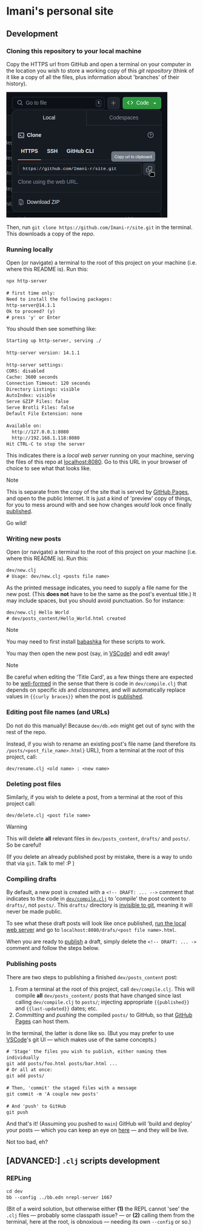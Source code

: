 # Imani's personal site

## Development

### Cloning this repository to your local machine

Copy the HTTPS url from GitHub and open a terminal on your computer in the location you wish to store a working copy of
this *git repository* (think of it like a copy of all the files, plus information about 'branches' of their history).

![](./clone.png)

Then, run `git clone https://github.com/Imani-r/site.git` in the terminal. This downloads a copy of the *repo*.

### Running locally

Open (or navigate) a terminal to the root of this project on your machine (i.e. where this README is). Run this:

```shell
npx http-server

# first time only:
Need to install the following packages:
http-server@14.1.1
Ok to proceed? (y)
# press 'y' or Enter
```

You should then see something like:

```shell
Starting up http-server, serving ./

http-server version: 14.1.1

http-server settings:
CORS: disabled
Cache: 3600 seconds
Connection Timeout: 120 seconds
Directory Listings: visible
AutoIndex: visible
Serve GZIP Files: false
Serve Brotli Files: false
Default File Extension: none

Available on:
  http://127.0.0.1:8080
  http://192.168.1.118:8080
Hit CTRL-C to stop the server
```

This indicates there is a *local web server* running on your machine, serving the files of this repo at [localhost:8080](localhost:8080).
Go to this URL in your browser of choice to see what that looks like.

> [!NOTE]
> This is separate from the copy of the site that is served by [GitHub Pages](https://pages.github.com), and open to the
> public Internet. It is just a kind of 'preview' copy of things, for you to mess around with and see how changes *would*
> look once finally [published](#Publishing_posts).
>
> Go wild!

### Writing new posts

Open (or navigate) a terminal to the root of this project on your machine (i.e. where this README is). Run this:

```shell
dev/new.clj
# Usage: dev/new.clj <posts file name>
```

As the printed message indicates, you need to supply a file name for the new post. (This **does not** have to be the
same as the post's eventual title.) It may include spaces, but you should avoid punctuation. So for instance:

```shell
dev/new.clj Hello World
# dev/posts_content/Hello_World.html created
```

> [!NOTE]
> You may need to first install [babashka](https://github.com/babashka/babashka?tab=readme-ov-file#installation) for
> these scripts to work.

You may then open the new post (say, in [VSCode](https://code.visualstudio.com/)) and edit away!

> [!NOTE]
> Be careful when editing the 'Title Card', as a few things there are expected to be [well-formed](https://en.wikipedia.org/wiki/Well-formed_formula)
> in the sense that there is code in `dev/compile.clj` that depends on specific *ids* and *classnames*, and will
> automatically replace values in `{{curly braces}}` when the post is [published](#Publishing_posts).

### Editing post file names (and URLs)

Do not do this manually! Because `dev/db.edn` might get out of sync with the rest of the repo.

Instead, if you wish to rename an existing post's file name (and therefore its `/posts/<post_file_name>.html}` URL),
from a terminal at the root of this project, call:

```shell
dev/rename.clj <old name> : <new name>
```

### Deleting post files

Similarly, if you wish to delete a post, from a terminal at the root of this project call:

```shell
dev/delete.clj <post file name>
```

> [!WARNING]
> This will delete **all** relevant files in `dev/posts_content`, `drafts/` and `posts/`. So be careful!
>
> (If you delete an already published post by mistake, there is a way to undo that via `git`. Talk to me! :P )

### Compiling drafts

By default, a new post is created with a `<!-- DRAFT: ... -->` comment that indicates to the code in [`dev/compile.clj`](./dev/compile.clj)
to 'compile' the post content to `drafts/`, not `posts/`. This `drafts/` directory is [invisible to git](./.gitignore),
meaning it will never be made public.

To see what these draft posts will look like once published, [run the local web server](#Running_locally) and go to
`localhost:8080/drafs/<post file name>.html`.

When you are ready to [publish](#Publishing_posts) a draft, simply delete the `<!-- DRAFT: ... ->` comment and follow
the steps below.

### Publishing posts

There are two steps to publishing a finished `dev/posts_content` post:
  1. From a terminal at the root of this project, call `dev/compile.clj`. This will compile **all** `dev/posts_content/`
     posts that have changed since last calling `dev/compile.clj` to `posts/`; injecting appropriate `{{published}}` and
     `{{last-updated}}` dates; etc.
  2. *Committing* and *pushing* the compiled `posts/` to GitHub, so that [GitHub Pages](https://pages.github.com) can
     host them.

In the terminal, the latter is done like so. (But you may prefer to use [VSCode](https://code.visualstudio.com/)'s git
UI — which makes use of the same concepts.)

```shell
# 'Stage' the files you wish to publish, either naming them individually
git add posts/foo.html posts/bar.html ...
# Or all at once:
git add posts/

# Then, 'commit' the staged files with a message
git commit -m 'A couple new posts'

# And 'push' to GitHub
git push
```

And that's it! (Assuming you pushed to `main`) GitHub will 'build and deploy' your posts — which you can keep an eye on
[here](https://github.com/Imani-r/site/actions) — and they will be live.

Not too bad, eh?

## [ADVANCED:] `.clj` scripts development

### REPLing

```shell
cd dev
bb --config ../bb.edn nrepl-server 1667
```

(Bit of a weird solution, but otherwise either **(1)** the REPL cannot 'see' the `.clj` files — probably some classpath
issue? — or **(2)** calling them from the terminal, here at the root, is obnoxious — needing its own `--config` or so.)

